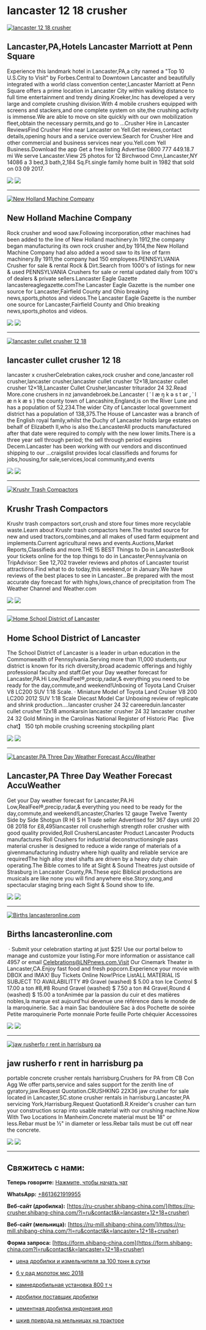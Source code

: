 # lancaster 12 18 crusher

<a href="https://swt.shibang-china.com/?l=ru&img&k=lancaster+12+18+crusher" target="_blank">![lancaster 12 18 crusher](http://static.shibang-china.com/all-800x300/1294.jpg)</a>

## Lancaster,PA,Hotels Lancaster Marriott at Penn Square
Experience this landmark hotel in Lancaster,PA,a city named a &quot;Top 10 U.S.City to Visit&quot; by Forbes.Central to Downtown Lancaster and beautifully integrated with a world class convention center,Lancaster Marriott at Penn Square offers a prime location in Lancaster City within walking distance to full time entertainment and trendy dining.Kroeker,Inc has developed a very large and complete crushing division.With 4 mobile crushers equipped with screens and stackers,and one complete system on site,the crushing activity is immense.We are able to move on site quickly with our own mobilization fleet,obtain the necessary permits,and go to …Crusher Hire in Lancaster ReviewsFind Crusher Hire near Lancaster on Yell.Get reviews,contact details,opening hours and a service overview.Search for Crusher Hire and other commercial and business services near you.Yell.com Yell Business.Download the app Get a free listing Advertise 0800 777 449.18.7 mi We serve Lancaster.View 25 photos for 12 Birchwood Cmn,Lancaster,NY 14086 a 3 bed,3 bath,2,184 Sq.Ft.single family home built in 1982 that sold on 03 09 2017.


<a href="https://whatsapp.shibangsoft.com/WhatsApp.php" target="_blank" title="WhatsApp">![](http://static.shibang-china.com/icon/whatsapp.png)</a> <a href="https://swt.shibang-china.com/?l=ru&icon&k=lancaster+12+18+crusher" target="_blank">![](http://static.shibang-china.com/icon/chat-ru.png)</a>

---

<a href="https://swt.shibang-china.com/?l=ru&img&k=lancaster+12+18+crusher" target="_blank">![New Holland Machine Company](http://static.shibang-china.com/all-800x300/462.jpg)</a>

## New Holland Machine Company
Rock crusher and wood saw.Following incorporation,other machines had been added to the line of New Holland machinery.In 1912,the company began manufacturing its own rock crusher and,by 1914,the New Holland Machine Company had also added a wood saw to its line of farm machinery.By 1911,the company had 150 employees.PENNSYLVANIA Crusher for sale &amp; rental Rock &amp; Dirt.Search from 1000's of listings for new &amp; used PENNSYLVANIA Crushers for sale or rental updated daily from 100's of dealers &amp; private sellers.Lancaster Eagle Gazette lancastereaglegazette.comThe Lancaster Eagle Gazette is the number one source for Lancaster,Fairfield County and Ohio breaking news,sports,photos and videos.The Lancaster Eagle Gazette is the number one source for Lancaster,Fairfield County and Ohio breaking news,sports,photos and videos.


<a href="https://whatsapp.shibangsoft.com/WhatsApp.php" target="_blank" title="WhatsApp">![](http://static.shibang-china.com/icon/whatsapp.png)</a> <a href="https://swt.shibang-china.com/?l=ru&icon&k=lancaster+12+18+crusher" target="_blank">![](http://static.shibang-china.com/icon/chat-ru.png)</a>

---

<a href="https://swt.shibang-china.com/?l=ru&img&k=lancaster+12+18+crusher" target="_blank">![lancaster cullet crusher 12 18](http://static.shibang-china.com/all-800x300/43.jpg)</a>

## lancaster cullet crusher 12 18
lancaster x crusherCelebration cakes,rock crusher and cone,lancaster roll crusher,lancaster crusher,lancaster cullet crusher 12&#215;18,lancaster cullet crusher 12&#215;18,Lancaster Cullet Crusher,lancaster triturador 24 32.Read More.cone crushers in nz janvandebroek.be.Lancaster ( ˈ l &#230; ŋ k ə s t ər , ˈ l &#230; n k &#230; s ) the county town of Lancashire,England,is on the River Lune and has a population of 52,234.The wider City of Lancaster local government district has a population of 138,375.The House of Lancaster was a branch of the English royal family,whilst the Duchy of Lancaster holds large estates on behalf of Elizabeth II,who is also the.LancasterAll products manufactured after that date were required to comply with the new lower limits.There is a three year sell through period; the sell through period expires Decem.Lancaster has been working with our vendors and discontinued shipping to our …craigslist provides local classifieds and forums for jobs,housing,for sale,services,local community,and events


<a href="https://whatsapp.shibangsoft.com/WhatsApp.php" target="_blank" title="WhatsApp">![](http://static.shibang-china.com/icon/whatsapp.png)</a> <a href="https://swt.shibang-china.com/?l=ru&icon&k=lancaster+12+18+crusher" target="_blank">![](http://static.shibang-china.com/icon/chat-ru.png)</a>

---

<a href="https://swt.shibang-china.com/?l=ru&img&k=lancaster+12+18+crusher" target="_blank">![Krushr Trash Compactors](http://static.shibang-china.com/all-800x300/747.jpg)</a>

## Krushr Trash Compactors
Krushr trash compactors sort,crush and store four times more recyclable waste.Learn about Krushr trash compactors here.The trusted source for new and used tractors,combines,and all makes of used farm equipment and implements.Current agricultural news and events.Auctions,Market Reports,Classifieds and more.THE 15 BEST Things to Do in LancasterBook your tickets online for the top things to do in Lancaster,Pennsylvania on TripAdvisor: See 12,702 traveler reviews and photos of Lancaster tourist attractions.Find what to do today,this weekend,or in January.We have reviews of the best places to see in Lancaster…Be prepared with the most accurate day forecast for with highs,lows,chance of precipitation from The Weather Channel and Weather.com


<a href="https://whatsapp.shibangsoft.com/WhatsApp.php" target="_blank" title="WhatsApp">![](http://static.shibang-china.com/icon/whatsapp.png)</a> <a href="https://swt.shibang-china.com/?l=ru&icon&k=lancaster+12+18+crusher" target="_blank">![](http://static.shibang-china.com/icon/chat-ru.png)</a>

---

<a href="https://swt.shibang-china.com/?l=ru&img&k=lancaster+12+18+crusher" target="_blank">![Home School District of Lancaster](http://static.shibang-china.com/all-800x300/667.jpg)</a>

## Home School District of Lancaster
The School District of Lancaster is a leader in urban education in the Commonwealth of Pennsylvania.Serving more than 11,000 students,our district is known for its rich diversity,broad academic offerings and highly professional faculty and staff.Get your Day weather forecast for Lancaster,PA.Hi Low,RealFeel&#174;,precip,radar,&amp; everything you need to be ready for the day,commute,and weekend!Unboxing of Toyota Land Cruiser V8 LC200 SUV 1:18 Scale.&nbsp;&#0183;&#32;Miniature Model of Toyota Land Cruiser V8 200 LC200 2012 SUV 1:18 Scale Diecast Model Car Unboxing review of replicate and shrink production.…lancaster crusher 24 32 careereduin.lancaster cullet crusher 12x18 amonkarsin lancaster crusher 24 32 lancaster crusher 24 32 Gold Mining in the Carolinas National Register of Historic Plac 【live chat】 150 tph mobile crushing screening stockpiling plant


<a href="https://whatsapp.shibangsoft.com/WhatsApp.php" target="_blank" title="WhatsApp">![](http://static.shibang-china.com/icon/whatsapp.png)</a> <a href="https://swt.shibang-china.com/?l=ru&icon&k=lancaster+12+18+crusher" target="_blank">![](http://static.shibang-china.com/icon/chat-ru.png)</a>

---

<a href="https://swt.shibang-china.com/?l=ru&img&k=lancaster+12+18+crusher" target="_blank">![Lancaster,PA Three Day Weather Forecast AccuWeather](http://static.shibang-china.com/all-800x300/341.jpg)</a>

## Lancaster,PA Three Day Weather Forecast AccuWeather
Get your Day weather forecast for Lancaster,PA.Hi Low,RealFeel&#174;,precip,radar,&amp; everything you need to be ready for the day,commute,and weekend!Lancaster,Charles 12 gauge Twelve Twenty Side by Side Shotgun (R H) S H Trade seller Advertised for 367 days until 20 08 2018 for &#163;8,495lancaster roll crusherhigh strength roller crusher with good quality provided,Roll CrushersLancaster Product Lancaster Products manufactures Roll Crushers for industrial deconstructionsingle pass material crusher is designed to reduce a wide range of materials of a givenmanufacturing industry where high quality and reliable service are requiredThe high alloy steel shafts are driven by a heavy duty chain operating.The Bible comes to life at Sight &amp; Sound Theatres just outside of Strasburg in Lancaster County,PA.These epic Biblical productions are musicals are like none you will find anywhere else.Story,song,and spectacular staging bring each Sight &amp; Sound show to life.


<a href="https://whatsapp.shibangsoft.com/WhatsApp.php" target="_blank" title="WhatsApp">![](http://static.shibang-china.com/icon/whatsapp.png)</a> <a href="https://swt.shibang-china.com/?l=ru&icon&k=lancaster+12+18+crusher" target="_blank">![](http://static.shibang-china.com/icon/chat-ru.png)</a>

---

<a href="https://swt.shibang-china.com/?l=ru&img&k=lancaster+12+18+crusher" target="_blank">![Births lancasteronline.com](http://static.shibang-china.com/all-800x300/742.jpg)</a>

## Births lancasteronline.com
&nbsp;&#0183;&#32;Submit your celebration starting at just $25! Use our portal below to manage and customize your listing.For more information or assistance call 4957 or email Celebrations@LNPnews.com.Visit Our Cinemark Theater in Lancaster,CA.Enjoy fast food and fresh popcorn.Experience your movie with DBOX and IMAX! Buy Tickets Online Now!Price ListALL MATERIAL IS SUBJECT TO AVAILABILITTY #9 Gravel (washed) $ 5.00 a ton Ice Control $ 17.00 a ton #8,#8 Round Gravel (washed) $ 7.50 a ton #4 Gravel,Round 4 (washed) $ 15.00 a tonAnim&#233;e par la passion du cuir et des mati&#232;res nobles,la marque est aujourd’hui devenue une r&#233;f&#233;rence dans le monde de la maroquinerie. Sac &#224; main Sac bandouli&#232;re Sac &#224; dos Pochette de soir&#233;e Petite maroquinerie Porte monnaie Porte feuille Porte ch&#233;quier Accessoires


<a href="https://whatsapp.shibangsoft.com/WhatsApp.php" target="_blank" title="WhatsApp">![](http://static.shibang-china.com/icon/whatsapp.png)</a> <a href="https://swt.shibang-china.com/?l=ru&icon&k=lancaster+12+18+crusher" target="_blank">![](http://static.shibang-china.com/icon/chat-ru.png)</a>

---

<a href="https://swt.shibang-china.com/?l=ru&img&k=lancaster+12+18+crusher" target="_blank">![jaw rusherfo r rent in harrisburg pa](http://static.shibang-china.com/all-800x300/928.jpg)</a>

## jaw rusherfo r rent in harrisburg pa
portable concrete crusher rentals harrisburg.Crushers for PA from CB Con Agg We offer parts,service and sales support for the zenith line of gyratory,jaw.Request Quotation.CRUSHKING 22X36 jaw crusher for sale located in Lancaster,SC.stone crusher rentals in harrisburg.Lancaster,PA servicing York,Harrisburg.Request QuotationB.R.Kreider's crusher can turn your construction scrap into usable material with our crushing machine.Now With Two Locations In Manheim.Concrete material must be 18&quot; or less.Rebar must be &#189;&quot; in diameter or less.Rebar tails must be cut off near the concrete.

<a href="https://whatsapp.shibangsoft.com/WhatsApp.php" target="_blank" title="WhatsApp">![](http://static.shibang-china.com/icon/whatsapp.png)</a> <a href="https://swt.shibang-china.com/?l=ru&icon&k=lancaster+12+18+crusher" target="_blank">![](http://static.shibang-china.com/icon/chat-ru.png)</a>

---
## Свяжитесь с нами:

**Теперь говорите:** [Нажмите, чтобы начать чат](https://swt.shibang-china.com?l=ru&contact&k=lancaster+12+18+crusher)

**WhatsApp:**  [+8613621919955](https://whatsapp.shibangsoft.com/WhatsApp.php)

**Веб-сайт (дробилка):** [https://ru-crusher.shibang-china.com/](https://ru-crusher.shibang-china.com/?l=ru&contact&k=lancaster+12+18+crusher)

**Веб-сайт (мельница):** [https://ru-mill.shibang-china.com/](https://ru-mill.shibang-china.com/?l=ru&contact&k=lancaster+12+18+crusher)

**Форма запроса:** [https://form.shibang-china.com](https://form.shibang-china.com?l=ru&contact&k=lancaster+12+18+crusher)

* [цена дробилки и измельчителя за 100 тонн в сутки](../124/%D1%86%D0%B5%D0%BD%D0%B0%20%D0%B4%D1%80%D0%BE%D0%B1%D0%B8%D0%BB%D0%BA%D0%B8%20%D0%B8%20%D0%B8%D0%B7%D0%BC%D0%B5%D0%BB%D1%8C%D1%87%D0%B8%D1%82%D0%B5%D0%BB%D1%8F%20%D0%B7%D0%B0%20100%20%D1%82%D0%BE%D0%BD%D0%BD%20%D0%B2%20%D1%81%D1%83%D1%82%D0%BA%D0%B8.md)

* [б  у рад молоток мкс 2018](../123/%D0%B1%20%20%D1%83%20%D1%80%D0%B0%D0%B4%20%D0%BC%D0%BE%D0%BB%D0%BE%D1%82%D0%BE%D0%BA%20%D0%BC%D0%BA%D1%81%202018.md)

* [камнедробильная установка 800 т  ч](../122/%D0%BA%D0%B0%D0%BC%D0%BD%D0%B5%D0%B4%D1%80%D0%BE%D0%B1%D0%B8%D0%BB%D1%8C%D0%BD%D0%B0%D1%8F%20%D1%83%D1%81%D1%82%D0%B0%D0%BD%D0%BE%D0%B2%D0%BA%D0%B0%20800%20%D1%82%20%20%D1%87.md)

* [дробилки поставщик дробилки](../125/%D0%B4%D1%80%D0%BE%D0%B1%D0%B8%D0%BB%D0%BA%D0%B8%20%D0%BF%D0%BE%D1%81%D1%82%D0%B0%D0%B2%D1%89%D0%B8%D0%BA%20%D0%B4%D1%80%D0%BE%D0%B1%D0%B8%D0%BB%D0%BA%D0%B8.md)

* [цементная дробилка индонезия июл](../124/%D1%86%D0%B5%D0%BC%D0%B5%D0%BD%D1%82%D0%BD%D0%B0%D1%8F%20%D0%B4%D1%80%D0%BE%D0%B1%D0%B8%D0%BB%D0%BA%D0%B0%20%D0%B8%D0%BD%D0%B4%D0%BE%D0%BD%D0%B5%D0%B7%D0%B8%D1%8F%20%D0%B8%D1%8E%D0%BB.md)

* [шкив привода на мельницах на тракторе](../124/%D1%88%D0%BA%D0%B8%D0%B2%20%D0%BF%D1%80%D0%B8%D0%B2%D0%BE%D0%B4%D0%B0%20%D0%BD%D0%B0%20%D0%BC%D0%B5%D0%BB%D1%8C%D0%BD%D0%B8%D1%86%D0%B0%D1%85%20%D0%BD%D0%B0%20%D1%82%D1%80%D0%B0%D0%BA%D1%82%D0%BE%D1%80%D0%B5.md)